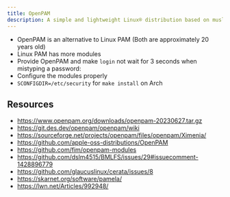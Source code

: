 ```yaml
---
title: OpenPAM
description: A simple and lightweight Linux® distribution based on musl libc and toybox
---
```


- OpenPAM is an alternative to Linux PAM (Both are approximately 20 years old)
- Linux PAM has more modules
- Provide OpenPAM and make `login` not wait for 3 seconds when mistyping a password:
- Configure the modules properly
- `SCONFIGDIR=/etc/security` for `make install` on Arch

## Resources
- https://www.openpam.org/downloads/openpam-20230627.tar.gz
- https://git.des.dev/openpam/openpam/wiki
- https://sourceforge.net/projects/openpam/files/openpam/Ximenia/
- https://github.com/apple-oss-distributions/OpenPAM
- https://github.com/fim/openpam-modules
- https://github.com/dslm4515/BMLFS/issues/29#issuecomment-1428896779
- https://github.com/glaucuslinux/cerata/issues/8
- https://skarnet.org/software/pamela/
- https://lwn.net/Articles/992948/
